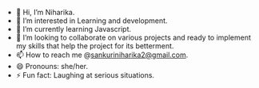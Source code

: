 - 👋 Hi, I’m Niharika.
- 👀 I’m interested in Learning and development.
- 🌱 I’m currently learning Javascript.
- 💞️ I’m looking to collaborate on various projects and ready to implement my skills that help the project for its betterment.
- 📫 How to reach me @sankuriniharika2@gmail.com.
- 😄 Pronouns: she/her.
- ⚡ Fun fact: Laughing at serious situations.

<!---
niharikasankuri/niharikasankuri is a ✨ special ✨ repository because its `README.md` (this file) appears on your GitHub profile.
You can click the Preview link to take a look at your changes.
--->
